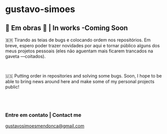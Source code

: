 # gustavo-simoes

## 🚧 Em obras 🚧  | In works -Coming Soon

🇧🇷 Tirando as teias de bugs e colocando ordem nos repositórios. Em breve, espero poder trazer novidades por aqui e tornar público alguns dos meus projetos pessoais (eles não aguentam mais ficarem trancados na gaveta —coitados).

</br>

🇺🇸 Putting order in repositories and solving some bugs. Soon, I hope to be able to bring news around here and make some of my personal projects public!

</br></br>

### Entre em contato | Contact me

gustavosimoesmendonca@gmail.com
